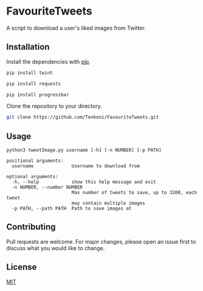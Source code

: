 # FavouriteTweets

A script to download a user's liked images from Twitter.

## Installation

Install the dependencies with [pip](https://pip.pypa.io/en/stable/).

```bash
pip install twint
```
```bash
pip install requests
```
```bash
pip install progressbar
```
Clone the repository to your directory.
```bash
git clone https://github.com/Tenkoni/FavouriteTweets.git
```


## Usage
``` 
python3 tweetImage.py username [-h] [-n NUMBER] [-p PATH]
``` 
``` 
positional arguments:
  username              Username to download from

optional arguments:
  -h, --help            show this help message and exit
  -n NUMBER, --number NUMBER
                        Max number of tweets to save, up to 3200, each tweet
                        may contain multiple images
  -p PATH, --path PATH  Path to save images at

```

## Contributing
Pull requests are welcome. For major changes, please open an issue first to discuss what you would like to change.


## License
[MIT](https://choosealicense.com/licenses/mit/)